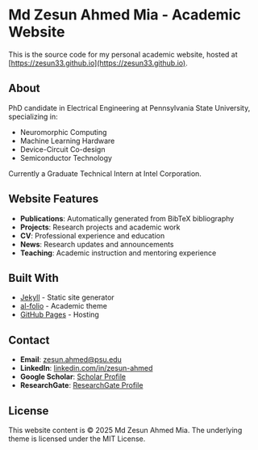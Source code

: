 # Md Zesun Ahmed Mia - Academic Website

This is the source code for my personal academic website, hosted at [https://zesun33.github.io](https://zesun33.github.io).

## About

PhD candidate in Electrical Engineering at Pennsylvania State University, specializing in:
- Neuromorphic Computing
- Machine Learning Hardware  
- Device-Circuit Co-design
- Semiconductor Technology

Currently a Graduate Technical Intern at Intel Corporation.

## Website Features

- **Publications**: Automatically generated from BibTeX bibliography
- **Projects**: Research projects and academic work
- **CV**: Professional experience and education
- **News**: Research updates and announcements
- **Teaching**: Academic instruction and mentoring experience

## Built With

- [Jekyll](https://jekyllrb.com/) - Static site generator
- [al-folio](https://github.com/alshedivat/al-folio) - Academic theme
- [GitHub Pages](https://pages.github.com/) - Hosting

## Contact

- **Email**: zesun.ahmed@psu.edu
- **LinkedIn**: [linkedin.com/in/zesun-ahmed](https://www.linkedin.com/in/zesun-ahmed/)
- **Google Scholar**: [Scholar Profile](https://scholar.google.com/citations?user=j-zfUj8AAAAJ&hl=en&oi=ao)
- **ResearchGate**: [ResearchGate Profile](https://www.researchgate.net/profile/Md-Zesun-Ahmed-Mia-2/)

## License

This website content is © 2025 Md Zesun Ahmed Mia. The underlying theme is licensed under the MIT License.
